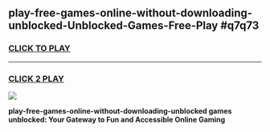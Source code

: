 
## play-free-games-online-without-downloading-unblocked-Unblocked-Games-Free-Play #q7q73
<h3>
<a href="https://us.freeplayer.one?title=play-free-games-online-without-downloading-unblocked&ref=9M">CLICK TO PLAY</a></h3>
<hr>

<h3>
<a href="https://us.freeplayer.one?title=play-free-games-online-without-downloading-unblocked&ref=9M">CLICK 2 PLAY</a>
  
</h3>

<a href="https://us.freeplayer.one?title=play-free-games-online-without-downloading-unblocked&ref=9M"><img src="https://clearcache.store/games.png"></a>


**play-free-games-online-without-downloading-unblocked games unblocked: Your Gateway to Fun and Accessible Online Gaming**
